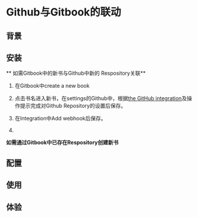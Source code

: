 # Github与Gitbook的联动

## 背景

## 安装
**
如需Gitbook中的新书与Github中新的 Respository关联**

1. 在Gitbook中create a new book
2. 点击书名进入新书，在settings的Github中，根据[the GitHub integration](https://help.gitbook.com/github/index.html)及操作提示完成对Github Repository的设置后保存。
3. 在Integration中Add webhook后保存。



4. 

**如需通过Gitbook中已存在Respository创建新书**


## 配置

## 使用

## 体验

